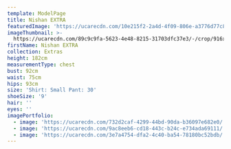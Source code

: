 ```yaml
---
template: ModelPage
title: Nishan EXTRA
featuredImage: 'https://ucarecdn.com/10e215f2-2a4d-4f09-806e-a3776d77c86d/'
imageThumbnail: >-
  https://ucarecdn.com/89c9c9fa-5623-4e48-8215-31703dfc37e3/-/crop/916x1224/37,68/-/preview/
firstName: Nishan EXTRA
collection: Extras
height: 182cm
measurementType: chest
bust: 92cm
waist: 75cm
hips: 93cm
size: 'Shirt: Small Pant: 30'
shoeSize: '9'
hair: ''
eyes: ''
imagePortfolio:
  - image: 'https://ucarecdn.com/732d2caf-4299-44bd-90da-b36097e682e0/'
  - image: 'https://ucarecdn.com/9ac8eeb6-cd18-443c-b24c-e734ada69111/'
  - image: 'https://ucarecdn.com/3e7a4754-dfa2-4c40-ba54-78180bc52bdb/'
---
```


